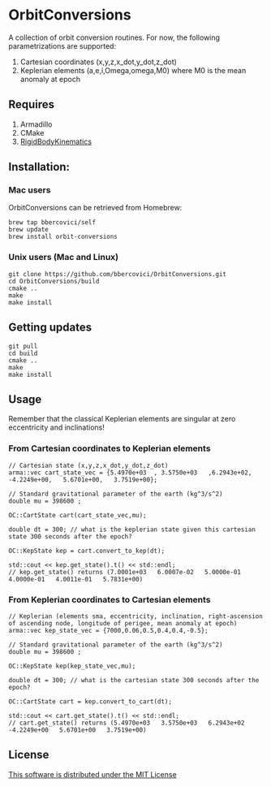 # OrbitConversions

A collection of orbit conversion routines. For now, the following parametrizations are supported:
 1. Cartesian coordinates (x,y,z,x_dot,y_dot,z_dot)
 2. Keplerian elements (a,e,i,Omega,omega,M0) where M0 is the mean anomaly at epoch

## Requires
1. Armadillo
2. CMake
3. [RigidBodyKinematics](https://github.com/bbercovici/RigidBodyKinematics)

## Installation: 

### Mac users

OrbitConversions can be retrieved from Homebrew:

    brew tap bbercovici/self
    brew update
    brew install orbit-conversions

### Unix users (Mac and Linux)

    git clone https://github.com/bbercovici/OrbitConversions.git
    cd OrbitConversions/build
    cmake ..
    make
    make install

## Getting updates

    git pull
    cd build
    cmake ..
    make
    make install
    
## Usage

Remember that the classical Keplerian elements are singular at zero eccentricity and inclinations!

### From Cartesian coordinates to Keplerian elements
    
    // Cartesian state (x,y,z,x_dot,y_dot,z_dot)
    arma::vec cart_state_vec = {5.4970e+03  , 3.5750e+03   ,6.2943e+02,  -4.2249e+00,   5.6701e+00,   3.7519e+00};
    
    // Standard gravitational parameter of the earth (kg^3/s^2)
    double mu = 398600 ; 
    
    OC::CartState cart(cart_state_vec,mu);
    
    double dt = 300; // what is the keplerian state given this cartesian state 300 seconds after the epoch?
    
    OC::KepState kep = cart.convert_to_kep(dt);
    
    std::cout << kep.get_state().t() << std::endl;
    // kep.get_state() returns (7.0001e+03   6.0007e-02   5.0000e-01   4.0000e-01   4.0011e-01   5.7831e+00)
    

### From Keplerian coordinates to Cartesian elements

    // Keplerian (elements sma, eccentricity, inclination, right-ascension of ascending node, longitude of perigee, mean anomaly at epoch)
    arma::vec kep_state_vec = {7000,0.06,0.5,0.4,0.4,-0.5};
    
    // Standard gravitational parameter of the earth (kg^3/s^2)
    double mu = 398600 ; 
    
    OC::KepState kep(kep_state_vec,mu);
    
    double dt = 300; // what is the cartesian state 300 seconds after the epoch?
    
    OC::CartState cart = kep.convert_to_cart(dt);
    
    std::cout << cart.get_state().t() << std::endl;
    // cart.get_state() returns (5.4970e+03   3.5750e+03   6.2943e+02  -4.2249e+00   5.6701e+00   3.7519e+00)


## License

[This software is distributed under the MIT License](https://choosealicense.com/licenses/mit/)




